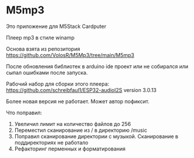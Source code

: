 # M5mp3

Это приложение для M5Stack Cardputer

Плеер mp3 в стиле winamp

Основа взята из репозитория https://github.com/VolosR/M5Mp3/tree/main/M5mp3

После обновления библиотек в arduino ide проект или не собирался или сыпал ошибками после запуска.

Рабочий набор для сборки этого плеера:
https://github.com/schreibfaul1/ESP32-audioI2S   version 3.0.13

Более новая версия не работает. Может автор пофиксит. 

Что поправил:

1. Увеличил лимит на количество файлов до 256
2. Переместил сканирование из / в директорию /music
3. Поправил сканирование директории с музыкой. Сканирование в поддиректориях не работало
4. Рефакторинг перменных и форматирования


